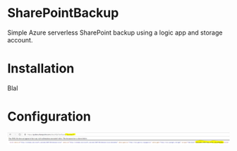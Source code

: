 # SharePointBackup
Simple Azure serverless SharePoint backup using a logic app and storage account.

# Installation

Blal

# Configuration

<img src="https://github.com/Robert1976/SharePointBackup/blob/master/images/getsiteid.PNG" width="900" >
